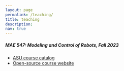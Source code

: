 ```yaml
---
layout: page
permalink: /teaching/
title: teaching 
description:
nav: true
---
```




<p style="margin-bottom:0.2cm; margin-left: 0.5cm"> </p>

##### MAE 547: Modeling and Control of Robots, Fall 2023
- [ASU course catalog](https://catalog.apps.asu.edu/catalog/courses/courselist?catalogNbr=547&subject=MAE&term=2227)
- [Open-source course website](https://asu-iris.github.io/course_robotics/intro.html)




